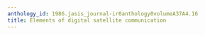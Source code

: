 ```yaml
---
anthology_id: 1986.jasis_journal-ir0anthology0volumeA37A4.16
title: Elements of digital satellite communication
---
```

